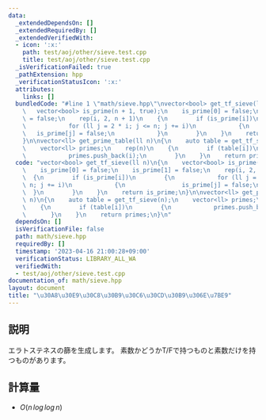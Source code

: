 ```yaml
---
data:
  _extendedDependsOn: []
  _extendedRequiredBy: []
  _extendedVerifiedWith:
  - icon: ':x:'
    path: test/aoj/other/sieve.test.cpp
    title: test/aoj/other/sieve.test.cpp
  _isVerificationFailed: true
  _pathExtension: hpp
  _verificationStatusIcon: ':x:'
  attributes:
    links: []
  bundledCode: "#line 1 \"math/sieve.hpp\"\nvector<bool> get_tf_sieve(ll n)\n{\n \
    \   vector<bool> is_prime(n + 1, true);\n    is_prime[0] = false;\n    is_prime[1]\
    \ = false;\n    rep(i, 2, n + 1)\n    {\n        if (is_prime[i])\n        {\n\
    \            for (ll j = 2 * i; j <= n; j += i)\n            {\n             \
    \   is_prime[j] = false;\n            }\n        }\n    }\n    return is_prime;\n\
    }\n\nvector<ll> get_prime_table(ll n)\n{\n    auto table = get_tf_sieve(n);\n\
    \    vector<ll> primes;\n    rep(n)\n    {\n        if (table[i])\n        {\n\
    \            primes.push_back(i);\n        }\n    }\n    return primes;\n}\n"
  code: "vector<bool> get_tf_sieve(ll n)\n{\n    vector<bool> is_prime(n + 1, true);\n\
    \    is_prime[0] = false;\n    is_prime[1] = false;\n    rep(i, 2, n + 1)\n  \
    \  {\n        if (is_prime[i])\n        {\n            for (ll j = 2 * i; j <=\
    \ n; j += i)\n            {\n                is_prime[j] = false;\n          \
    \  }\n        }\n    }\n    return is_prime;\n}\n\nvector<ll> get_prime_table(ll\
    \ n)\n{\n    auto table = get_tf_sieve(n);\n    vector<ll> primes;\n    rep(n)\n\
    \    {\n        if (table[i])\n        {\n            primes.push_back(i);\n \
    \       }\n    }\n    return primes;\n}\n"
  dependsOn: []
  isVerificationFile: false
  path: math/sieve.hpp
  requiredBy: []
  timestamp: '2023-04-16 21:00:28+09:00'
  verificationStatus: LIBRARY_ALL_WA
  verifiedWith:
  - test/aoj/other/sieve.test.cpp
documentation_of: math/sieve.hpp
layout: document
title: "\u30A8\u30E9\u30C8\u30B9\u30C6\u30CD\u30B9\u306E\u7BE9"
---
```


## 説明
エラトステネスの篩を生成します。
素数かどうかT/Fで持つものと素数だけを持つものがあります。

## 計算量
* $O(n\,log\,log\,n)$

